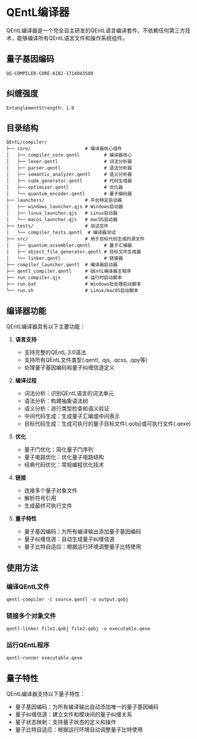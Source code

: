# QEntL编译器

QEntL编译器是一个完全自主研发的QEntL语言编译套件，不依赖任何第三方技术，能够编译所有QEntL语言文件和操作系统组件。

## 量子基因编码
```
QG-COMPILER-CORE-A1B2-1714043500
```

## 纠缠强度
```
EntanglementStrength: 1.0
```

## 目录结构

```
QEntL/compiler/
├── core/                    # 编译器核心组件
│   ├── compiler_core.qentl         # 编译器核心
│   ├── lexer.qentl                 # 词法分析器
│   ├── parser.qentl                # 语法分析器
│   ├── semantic_analyzer.qentl     # 语义分析器
│   ├── code_generator.qentl        # 代码生成器
│   ├── optimizer.qentl             # 优化器
│   └── quantum_encoder.qentl       # 量子编码器
├── launchers/               # 平台特定启动器
│   ├── windows_launcher.qjs # Windows启动器
│   ├── linux_launcher.qjs   # Linux启动器
│   └── macos_launcher.qjs   # macOS启动器
├── tests/                   # 测试文件
│   └── compiler_tests.qentl  # 编译器测试
├── src/                     # 用于目标代码生成的源文件
│   ├── quantum_assembler.qentl     # 量子汇编器
│   ├── object_file_generator.qentl # 目标文件生成器
│   └── linker.qentl                # 链接器
├── compiler_launcher.qentl  # 编译器启动器
├── qentl_compiler.qentl     # QEntL编译器主程序
├── run_compiler.qjs         # 运行时启动脚本
├── run.bat                  # Windows批处理启动脚本
└── run.sh                   # Linux/macOS启动脚本
```

## 编译器功能

QEntL编译器具有以下主要功能：

1. **语言支持**
   - 支持完整的QEntL 3.0语法
   - 支持所有QEntL文件类型(.qentl, .qjs, .qcss, .qpy等)
   - 处理量子基因编码和量子纠缠信道定义

2. **编译过程**
   - 词法分析：识别QEntL语言的词法单元
   - 语法分析：构建抽象语法树
   - 语义分析：进行类型检查和语义验证
   - 中间代码生成：生成量子汇编或中间表示
   - 目标代码生成：生成可执行的量子目标文件(.qobj)或可执行文件(.qexe)

3. **优化**
   - 量子门优化：简化量子门序列
   - 量子电路优化：优化量子电路结构
   - 经典代码优化：常规编程优化技术

4. **链接**
   - 连接多个量子对象文件
   - 解析符号引用
   - 生成最终可执行文件

5. **量子特性**
   - 量子基因编码：为所有编译输出添加量子基因编码
   - 量子纠缠信道：自动生成量子纠缠信道
   - 量子比特自适应：根据运行环境调整量子比特使用

## 使用方法

### 编译QEntL文件

```
qentl-compiler -c source.qentl -o output.qobj
```

### 链接多个对象文件

```
qentl-linker file1.qobj file2.qobj -o executable.qexe
```

### 运行QEntL程序

```
qentl-runner executable.qexe
```

## 量子特性

QEntL编译器支持以下量子特性：

- 量子基因编码：为所有编译输出自动添加唯一的量子基因编码
- 量子纠缠信道：建立文件和模块间的量子纠缠关系
- 量子状态映射：支持量子状态的定义和操作
- 量子比特自适应：根据运行环境自动调整量子比特使用 